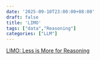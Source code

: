 ```yaml
---
date: '2025-09-10T23:00:00+08:00'
draft: false
title: 'LIMO'
tags: ["data","Reasoning"]
categories: ["LLM"]
---
```


[LIMO: Less is More for Reasoning](https://xves6ft58q.feishu.cn/docx/B88ddG0CqoWMGpx1bxucVHF6nMf?from=from_copylink)
